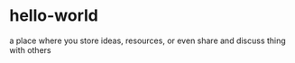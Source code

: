 # hello-world
a place where you store ideas, resources, or even share and discuss thing with others
